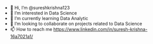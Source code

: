 - 👋 Hi, I’m @sureshkrishna123
- 👀 I’m interested in Data Science
- 🌱 I’m currently learning Data Analytic
- 💞️ I’m looking to collaborate on projects related to Data Science
- 📫 How to reach me https://www.linkedin.com/in/suresh-krishna-16a7021a1/

<!---
sureshkrishna123/sureshkrishna123 is a ✨ special ✨ repository because its `README.md` (this file) appears on your GitHub profile.
You can click the Preview link to take a look at your changes.
--->
